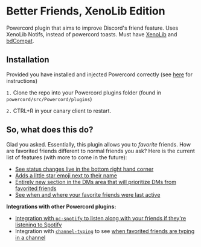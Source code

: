 # Better Friends, XenoLib Edition
Powercord plugin that aims to improve Discord's friend feature. Uses XenoLib Notifs, instead of powercord toasts. Must have [XenoLib](https://github.com/1Lighty/BetterDiscordPlugins/blob/master/Plugins/1XenoLib.plugin.js) and [bdCompat](https://github.com/Juby210/bdCompat).

## Installation
Provided you have installed and injected Powercord correctly (see [here](https://github.com/powercord-org/powercord/wiki/Installation) for instructions)

`1.` Clone the repo into your Powercord plugins folder (found in `powercord/src/Powercord/plugins`)

`2.` CTRL+R in your canary client to restart.

## So, what does this do?
Glad you asked. Essentially, this plugin allows you to *favorite* friends. 
How are favorited friends different to normal friends you ask? Here is the current list of features (with more to come in the future):

* [See status changes live in the bottom right hand corner](https://massive-legend.nevulo.xyz/s1paRe1q.gif)
* [Adds a little star emoji next to their name](https://massive-legend.nevulo.xyz/bdGgG8WB.png)
* [Entirely new section in the DMs area that will prioritize DMs from favorited friends](https://massive-legend.nevulo.xyz/RQssmCQp.png)
* [See when and where your favorite friends were last active](https://massive-legend.nevulo.xyz/Y7UCjY1L.png)

**Integrations with other Powercord plugins:**
* [Integration with `pc-spotify` to listen along with your friends if they're listening to Spotify](https://massive-legend.nevulo.xyz/tCO7Kn55.mp4)
* Integration with [`channel-typing`](https://github.com/powercord-community/channel-typing) to see [when favorited friends are typing in a channel](https://massive-legend.nevulo.xyz/qECqhbxp.png)
